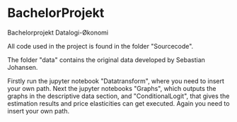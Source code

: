# BachelorProjekt
Bachelorprojekt Datalogi-Økonomi

All code used in the project is found in the folder "Sourcecode". 

The folder "data" contains the original data developed by Sebastian Johansen. 

Firstly run the jupyter notebook "Datatransform", where you need to insert your own path. 
Next the jupyter notebooks "Graphs", which outputs the graphs in the descriptive data section, 
and "ConditionalLogit", that gives the estimation results and price elasticities can get executed. Again you need to insert your own path. 
